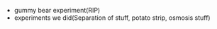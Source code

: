 - gummy bear experiment(RIP)
- experiments we did(Separation of stuff, potato strip, osmosis stuff)
